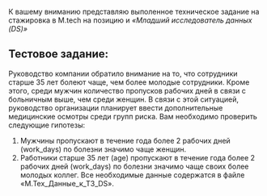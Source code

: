 К вашему вниманию представляю выполенное техническое задание на стажировка в M.tech на позицию и *«Младший исследователь данных (DS)»*
## Тестовое задание:
Руководство компании обратило внимание на то, что сотрудники старше 35 
лет болеют чаще, чем более молодые сотрудники. Кроме этого, среди мужчин 
количество пропусков рабочих дней в связи с больничным выше, чем среди женщин. 
В связи с этой ситуацией, руководство организации планирует ввести 
дополнительные медицинские осмотры среди групп риска. 
Вам необходимо проверить следующие гипотезы:
1) Мужчины пропускают в течение года более 2 рабочих дней (work_days) по 
болезни значимо чаще женщин.
2) Работники старше 35 лет (age) пропускают в течение года более 2 рабочих 
дней (work_days) по болезни значимо чаще своих более молодых коллег.
Все необходимые данные содержатся в файле «М.Тех_Данные_к_ТЗ_DS».
